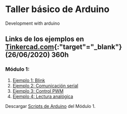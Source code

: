 # Taller básico de Arduino
Development with arduino

## Links de los ejemplos en [Tinkercad.com](https://www.tinkercad.com/){:"target"="_blank"}  (26/06/2020) 360h


### Módulo 1:
1. [Ejemplo 1: Blink](https://www.tinkercad.com/things/e0gzRiL9gP1-ejemplo-1-blink/editel?sharecode=ay08FT8b3fFBhm-3ZH7ngA4aT5ubjjLN4JDV97BeUUA)
2. [Ejemplo 2: Comunicación serial](https://www.tinkercad.com/things/eU47CH3TLI3-ejemplo-2-comunicacion-serial/editel?sharecode=fBCT8n6m4U__5fZ2fTRpjBNXwhF_0X8F-yxu5W9QcdE)
3. [Ejemplo 3:  Control PWM](https://www.tinkercad.com/things/j7FX1q0Dqo7-ejemplo-3-control-pwm/editel?sharecode=dk92Qc-m-E6xAAS2yrwqjimdvX8OhAOwt11PyeSXr6s)
4. [Ejemplo 4: Lectura analógica](https://www.tinkercad.com/things/bWROp4ul4Of-ejemplo-4-lectura-analogica/editel?sharecode=2qX-emEPXYNpc-FOdddp5Gm9lJsV9sHpomDEY0NsS8Q)


Descargar [Scripts de Arduino](https://github.com/JuliansCastro/Arduino/blob/master/Scripts/Module%201/Module%201.zip?raw=true) del Módulo 1.




<!--
### Módulo 2:
1.
2.
3.
4.
-->
